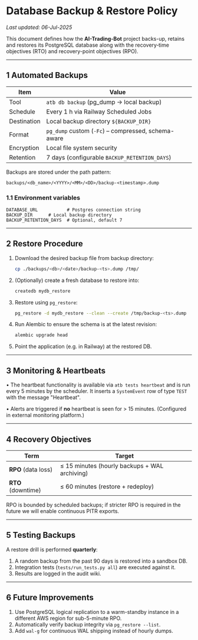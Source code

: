 # Database Backup & Restore Policy

_Last updated: 06-Jul-2025_

This document defines how the **AI-Trading-Bot** project backs-up,
retains and restores its PostgreSQL database along with the recovery‐time
objectives (RTO) and recovery-point objectives (RPO).

---

## 1  Automated Backups

| Item | Value |
|------|-------|
| Tool | `atb db backup` (pg_dump → local backup) |
| Schedule | Every 1 h via Railway Scheduled Jobs |
| Destination | Local backup directory `${BACKUP_DIR}` |
| Format | `pg_dump` custom (`-Fc`) – compressed, schema-aware |
| Encryption | Local file system security |
| Retention | 7 days (configurable `BACKUP_RETENTION_DAYS`) |

Backups are stored under the path pattern:

```
backups/<db_name>/<YYYY>/<MM>/<DD>/backup-<timestamp>.dump
```

### 1.1 Environment variables

```
DATABASE_URL           # Postgres connection string
BACKUP_DIR      # Local backup directory
BACKUP_RETENTION_DAYS  # Optional, default 7
```

---

## 2  Restore Procedure

1. Download the desired backup file from backup directory:

   ```bash
   cp ./backups/<db>/<date>/backup-<ts>.dump /tmp/
   ```

2. (Optionally) create a fresh database to restore into:

   ```bash
   createdb mydb_restore
   ```

3. Restore using `pg_restore`:

   ```bash
   pg_restore -d mydb_restore --clean --create /tmp/backup-<ts>.dump
   ```

4. Run Alembic to ensure the schema is at the latest revision:

   ```bash
   alembic upgrade head
   ```

5. Point the application (e.g. in Railway) at the restored DB.

---

## 3  Monitoring & Heartbeats

• The heartbeat functionality is available via `atb tests heartbeat` and is run every 5 minutes by the
  scheduler. It inserts a `SystemEvent` row of type `TEST` with the
  message "Heartbeat".

• Alerts are triggered if **no** heartbeat is seen for > 15 minutes.
  (Configured in external monitoring platform.)

---

## 4  Recovery Objectives

| Term | Target |
|------|--------|
| **RPO** (data loss) | ≤ 15 minutes (hourly backups + WAL archiving) |
| **RTO** (downtime)  | ≤ 60 minutes (restore + redeploy) |

RPO is bounded by scheduled backups; if stricter RPO is required in the
future we will enable continuous PITR exports.

---

## 5  Testing Backups

A restore drill is performed **quarterly**:

1. A random backup from the past 90 days is restored into a sandbox DB.
2. Integration tests (`tests/run_tests.py all`) are executed against it.
3. Results are logged in the audit wiki.

---

## 6  Future Improvements

1. Use PostgreSQL logical replication to a warm-standby instance in a
different AWS region for sub-5-minute RPO.
2. Automatically verify backup integrity via `pg_restore --list`.
3. Add `wal-g` for continuous WAL shipping instead of hourly dumps.
